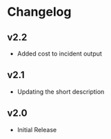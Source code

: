 # Changelog

## v2.2

- Added cost to incident output

## v2.1

- Updating the short description

## v2.0

- Initial Release
